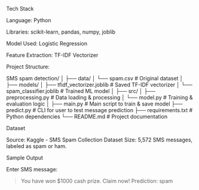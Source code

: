 Tech Stack

Language: Python

Libraries: scikit-learn, pandas, numpy, joblib

Model Used: Logistic Regression

Feature Extraction: TF-IDF Vectorizer

Project Structure:

SMS spam detection/
│
├── data/
│   └── spam.csv                         # Original dataset
│
├── models/
│   ├── tfidf_vectorizer.joblib             # Saved TF-IDF vectorizer
│   └── spam_classifier.joblib              # Trained ML model
│
├── src/
│   ├── preprocessing.py                 # Data loading & processing
│   └── model.py                         # Training & evaluation logic
│
├── main.py                              # Main script to train & save model
├── predict.py                           # CLI for user to test message prediction
├── requirements.txt                     # Python dependencies
└── README.md                            # Project documentation


Dataset

Source: Kaggle - SMS Spam Collection Dataset
Size: 5,572 SMS messages, labeled as spam or ham.

Sample Output

Enter SMS message:
> You have won $1000 cash prize. Claim now!
Prediction: spam



